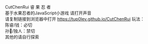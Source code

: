 CutChenRui 睿 果 忍 者  
基于水果忍者的JavaScript小游戏 请打开声音  
请复制链接到浏览器中打开
https://tup0lev.github.io/CutChenRui
玩法：  
陈睿/钱：必切  
孙🐶/独人：禁切  
其他的请自行探索
